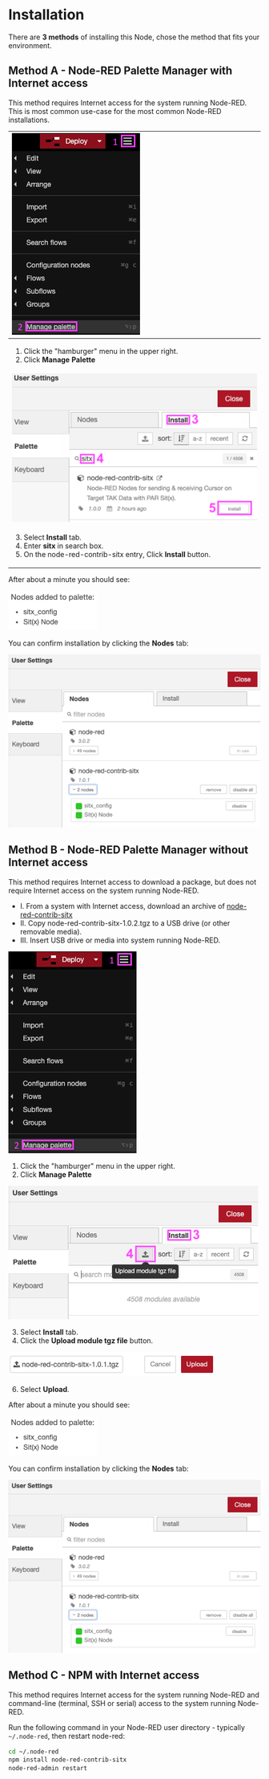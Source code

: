 # Installation

There are **3 methods** of installing this Node, chose the method that fits your environment.

## Method A - Node-RED Palette Manager with Internet access

This method requires Internet access for the system running Node-RED. This is most common use-case for the most common Node-RED installations.

| ![Method A 1](install/gui_install-sitx1.png)                                                                                                                   |
| :---------------------------------------------------------------------------------------------------------------------------------------------------------- |
| <ol><li>Click the "hamburger" menu in the upper right.</li><li>Click **Manage Palette**</li><ol>                                                            |
| ![Method A 1](install/gui_install-sitx2.png)                                                                                                                   |
| <ol start=3><li>Select **Install** tab.</li><li>Enter **sitx** in search box.</li><li>On the node-red-contrib-sitx entry, Click **Install** button.</li></ol> |


After about a minute you should see:

![Method B 3](install/sitx-palette-install-success.png)

You can confirm installation by clicking the **Nodes** tab:

![Method B 3](install/sitx-palette-nodes.png)

## Method B - Node-RED Palette Manager without Internet access

This method requires Internet access to download a package, but does not require Internet access on the system running Node-RED.

- I. From a system with Internet access, download an archive of [node-red-contrib-sitx](https://registry.npmjs.org/node-red-contrib-sitx/-/node-red-contrib-sitx-1.0.2.tgz)
- II. Copy node-red-contrib-sitx-1.0.2.tgz to a USB drive (or other removable media).
- III. Insert USB drive or media into system running Node-RED.

![Method B 1](install/gui_install-sitx1.png)

<ol start=1>
  <li>Click the "hamburger" menu in the upper right.</li>
  <li>Click <strong>Manage Palette</strong></li>
</ol>

![Method B 2](install/sitx-palette-install-upload.png)

<ol start=3>
  <li>Select <strong>Install</strong> tab.</li>
  <li>Click the <strong>Upload module tgz file</strong> button.</li>
</ol>

![Method B 3](install/sitx-palette-install-upload-upload.png)

<ol start=6>
  <li>Select <strong>Upload</strong>.</li>
</ol>

After about a minute you should see:

![Method B 3](install/sitx-palette-install-success.png)

You can confirm installation by clicking the **Nodes** tab:

![Method B 3](install/sitx-palette-nodes.png)

## Method C - NPM with Internet access

This method requires Internet access for the system running Node-RED and command-line (terminal, SSH or serial) access to the system running Node-RED.

Run the following command in your Node-RED user directory - typically `~/.node-red`, then restart node-red:

```bash
cd ~/.node-red
npm install node-red-contrib-sitx
node-red-admin restart
```
